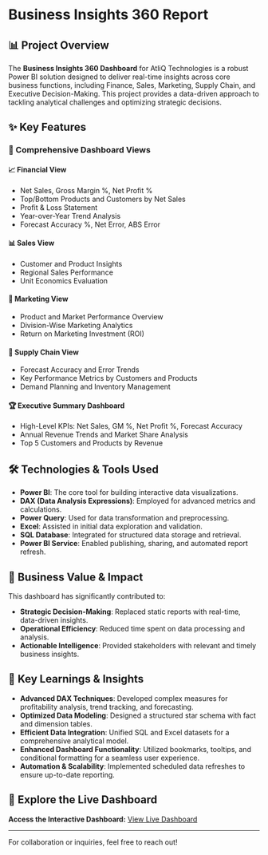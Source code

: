 # Business Insights 360 Report

## 📊 Project Overview
The **Business Insights 360 Dashboard** for AtliQ Technologies is a robust Power BI solution designed to deliver real-time insights across core business functions, including Finance, Sales, Marketing, Supply Chain, and Executive Decision-Making. This project provides a data-driven approach to tackling analytical challenges and optimizing strategic decisions.

## ✨ Key Features
### 📌 Comprehensive Dashboard Views
#### 📈 Financial View
- Net Sales, Gross Margin %, Net Profit %
- Top/Bottom Products and Customers by Net Sales
- Profit & Loss Statement
- Year-over-Year Trend Analysis
- Forecast Accuracy %, Net Error, ABS Error

#### 📊 Sales View
- Customer and Product Insights
- Regional Sales Performance
- Unit Economics Evaluation

#### 🎯 Marketing View
- Product and Market Performance Overview
- Division-Wise Marketing Analytics
- Return on Marketing Investment (ROI)

#### 🚚 Supply Chain View
- Forecast Accuracy and Error Trends
- Key Performance Metrics by Customers and Products
- Demand Planning and Inventory Management

#### 🏆 Executive Summary Dashboard
- High-Level KPIs: Net Sales, GM %, Net Profit %, Forecast Accuracy
- Annual Revenue Trends and Market Share Analysis
- Top 5 Customers and Products by Revenue

## 🛠️ Technologies & Tools Used
- **Power BI**: The core tool for building interactive data visualizations.
- **DAX (Data Analysis Expressions)**: Employed for advanced metrics and calculations.
- **Power Query**: Used for data transformation and preprocessing.
- **Excel**: Assisted in initial data exploration and validation.
- **SQL Database**: Integrated for structured data storage and retrieval.
- **Power BI Service**: Enabled publishing, sharing, and automated report refresh.

## 🚀 Business Value & Impact
This dashboard has significantly contributed to:
- **Strategic Decision-Making**: Replaced static reports with real-time, data-driven insights.
- **Operational Efficiency**: Reduced time spent on data processing and analysis.
- **Actionable Intelligence**: Provided stakeholders with relevant and timely business insights.

## 🎯 Key Learnings & Insights
- **Advanced DAX Techniques**: Developed complex measures for profitability analysis, trend tracking, and forecasting.
- **Optimized Data Modeling**: Designed a structured star schema with fact and dimension tables.
- **Efficient Data Integration**: Unified SQL and Excel datasets for a comprehensive analytical model.
- **Enhanced Dashboard Functionality**: Utilized bookmarks, tooltips, and conditional formatting for a seamless user experience.
- **Automation & Scalability**: Implemented scheduled data refreshes to ensure up-to-date reporting.


## 📸 Explore the Live Dashboard
**Access the Interactive Dashboard:** [View Live Dashboard](https://app.powerbi.com/view?r=eyJrIjoiOWY3N2Y0ZjktZWQzMC00NjIxLTg1NzMtMTIyYjE5Mjc4MzgzIiwidCI6ImM2ZTU0OWIzLTVmNDUtNDAzMi1hYWU5LWQ0MjQ0ZGM1YjJjNCJ9&pageName=035e524ae12f14bd59dd)

---
For collaboration or inquiries, feel free to reach out!
